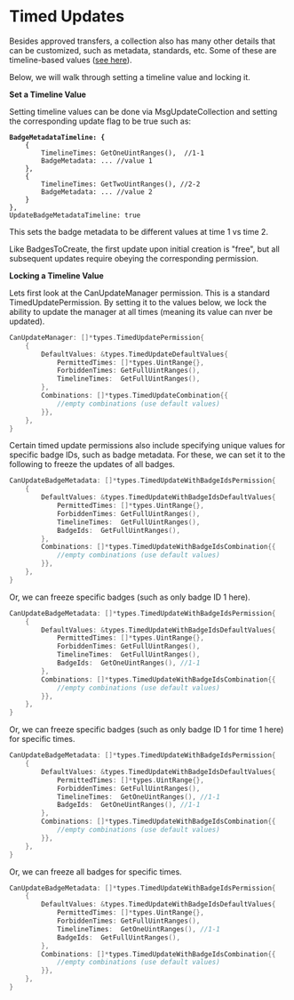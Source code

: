 # Timed Updates

Besides approved transfers, a collection also has many other details that can be customized, such as metadata, standards, etc. Some of these are timeline-based values ([see here](../must-know-concepts/timelines.md)).



Below, we will walk through setting a timeline value and locking it.



**Set a Timeline Value**

Setting timeline values can be done via MsgUpdateCollection and setting the corresponding update flag to be true such as:

<pre class="language-go"><code class="lang-go"><strong>BadgeMetadataTimeline: {
</strong>    {
        TimelineTimes: GetOneUintRanges(),  //1-1
        BadgeMetadata: ... //value 1
    },
    {
        TimelineTimes: GetTwoUintRanges(), //2-2
        BadgeMetadata: ... //value 2
    }
},
UpdateBadgeMetadataTimeline: true
</code></pre>

This sets the badge metadata to be different values at time 1 vs time 2.



Like BadgesToCreate, the first update upon initial creation is "free", but all subsequent updates require obeying the corresponding permission.



**Locking a Timeline Value**

Lets first look at the CanUpdateManager permission. This is a standard TimedUpdatePermission. By setting it to the values below, we lock the ability to update the manager at all times (meaning its value can nver be updated).

```go
CanUpdateManager: []*types.TimedUpdatePermission{
	{
		DefaultValues: &types.TimedUpdateDefaultValues{
			PermittedTimes: []*types.UintRange{},
			ForbiddenTimes: GetFullUintRanges(),
			TimelineTimes:  GetFullUintRanges(),
		},
		Combinations: []*types.TimedUpdateCombination{{
			//empty combinations (use default values)
		}},
	},
}
```



Certain timed update permissions also include specifying unique values for specific badge IDs, such as badge metadata. For these, we can set it to the following to freeze the updates of all badges.

```go
CanUpdateBadgeMetadata: []*types.TimedUpdateWithBadgeIdsPermission{
	{
		DefaultValues: &types.TimedUpdateWithBadgeIdsDefaultValues{
			PermittedTimes: []*types.UintRange{},
			ForbiddenTimes: GetFullUintRanges(),
			TimelineTimes:  GetFullUintRanges(),
			BadgeIds:  GetFullUintRanges(),
		},
		Combinations: []*types.TimedUpdateWithBadgeIdsCombination{{
			//empty combinations (use default values)
		}},
	},
}
```

Or, we can freeze specific badges (such as only badge ID 1 here).

```go
CanUpdateBadgeMetadata: []*types.TimedUpdateWithBadgeIdsPermission{
	{
		DefaultValues: &types.TimedUpdateWithBadgeIdsDefaultValues{
			PermittedTimes: []*types.UintRange{},
			ForbiddenTimes: GetFullUintRanges(),
			TimelineTimes:  GetFullUintRanges(),
			BadgeIds:  GetOneUintRanges(), //1-1
		},
		Combinations: []*types.TimedUpdateWithBadgeIdsCombination{{
			//empty combinations (use default values)
		}},
	},
}
```

Or, we can freeze specific badges (such as only badge ID 1 for time 1 here) for specific times.

```go
CanUpdateBadgeMetadata: []*types.TimedUpdateWithBadgeIdsPermission{
	{
		DefaultValues: &types.TimedUpdateWithBadgeIdsDefaultValues{
			PermittedTimes: []*types.UintRange{},
			ForbiddenTimes: GetFullUintRanges(),
			TimelineTimes:  GetOneUintRanges(), //1-1
			BadgeIds:  GetOneUintRanges(), //1-1
		},
		Combinations: []*types.TimedUpdateWithBadgeIdsCombination{{
			//empty combinations (use default values)
		}},
	},
}
```

Or, we can freeze all badges for specific times.

```go
CanUpdateBadgeMetadata: []*types.TimedUpdateWithBadgeIdsPermission{
	{
		DefaultValues: &types.TimedUpdateWithBadgeIdsDefaultValues{
			PermittedTimes: []*types.UintRange{},
			ForbiddenTimes: GetFullUintRanges(),
			TimelineTimes:  GetOneUintRanges(), //1-1
			BadgeIds:  GetFullUintRanges(), 
		},
		Combinations: []*types.TimedUpdateWithBadgeIdsCombination{{
			//empty combinations (use default values)
		}},
	},
}
```
